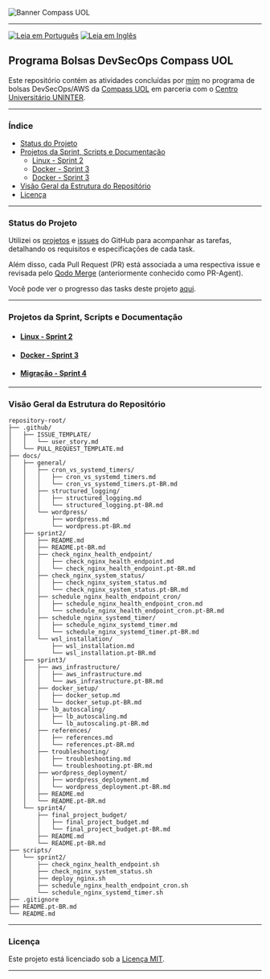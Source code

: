 ![Banner Compass UOL](https://vetores.org/d/compass-uol.svg)

---
[![Leia em Português](https://img.shields.io/badge/%F0%9F%87%A7%F0%9F%87%B7%20Portugu%C3%AAs-F0FFFF.svg)](README.pt-BR.md)
[![Leia em Inglês](https://img.shields.io/badge/%F0%9F%87%BA%F0%9F%87%B8%20English-gray.svg)](README.md)

## Programa Bolsas DevSecOps Compass UOL

Este repositório contém as atividades concluídas por [mim](https://github.com/georgrybski) no programa de bolsas DevSecOps/AWS da [Compass UOL](https://compass.uol/pt/home/) em parceria com o [Centro Universitário UNINTER](https://www.uninter.com/centro-universitario/).

---

### Índice
- [Status do Projeto](#status-do-projeto)
- [Projetos da Sprint, Scripts e Documentação](#projetos-da-sprint-scripts-e-documentação)
  - [Linux - Sprint 2](#linux---sprint-2)
  - [Docker - Sprint 3](#docker---sprint-3)
  - [Docker - Sprint 3](#migração---sprint-4)
- [Visão Geral da Estrutura do Repositório](#visão-geral-da-estrutura-do-repositório)
- [Licença](#licença)

---

### Status do Projeto

Utilizei os [projetos](https://docs.github.com/pt/issues/planning-and-tracking-with-projects/learning-about-projects/about-projects) e [issues](https://docs.github.com/pt/issues/tracking-your-work-with-issues/about-issues) do GitHub para acompanhar as tarefas, detalhando os requisitos e especificações de cada task.

Além disso, cada Pull Request (PR) está associada a uma respectiva issue e revisada pelo [Qodo Merge](https://qodo-merge-docs.qodo.ai/) (anteriormente conhecido como PR-Agent).

Você pode ver o progresso das tasks deste projeto [aqui](https://github.com/users/georgrybski/projects/3).

---

### Projetos da Sprint, Scripts e Documentação
- #### [Linux - Sprint 2](docs/sprint2/README.pt-BR.md)
- #### [Docker - Sprint 3](docs/sprint3/README.pt-BR.md)
- #### [Migração - Sprint 4](docs/sprint4/README.pt-BR.md)
---

### Visão Geral da Estrutura do Repositório

```
repository-root/
├── .github/
│   ├── ISSUE_TEMPLATE/
│   │   └── user_story.md
│   └── PULL_REQUEST_TEMPLATE.md
├── docs/
│   ├── general/
│   │   ├── cron_vs_systemd_timers/
│   │   │   ├── cron_vs_systemd_timers.md
│   │   │   └── cron_vs_systemd_timers.pt-BR.md
│   │   ├── structured_logging/
│   │   │   ├── structured_logging.md
│   │   │   └── structured_logging.pt-BR.md
│   │   └── wordpress/
│   │       ├── wordpress.md
│   │       └── wordpress.pt-BR.md
│   ├── sprint2/
│   │   ├── README.md
│   │   ├── README.pt-BR.md
│   │   ├── check_nginx_health_endpoint/
│   │   │   ├── check_nginx_health_endpoint.md
│   │   │   └── check_nginx_health_endpoint.pt-BR.md
│   │   ├── check_nginx_system_status/
│   │   │   ├── check_nginx_system_status.md
│   │   │   └── check_nginx_system_status.pt-BR.md
│   │   ├── schedule_nginx_health_endpoint_cron/
│   │   │   ├── schedule_nginx_health_endpoint_cron.md
│   │   │   └── schedule_nginx_health_endpoint_cron.pt-BR.md
│   │   ├── schedule_nginx_systemd_timer/
│   │   │   ├── schedule_nginx_systemd_timer.md
│   │   │   └── schedule_nginx_systemd_timer.pt-BR.md
│   │   └── wsl_installation/
│   │       ├── wsl_installation.md
│   │       └── wsl_installation.pt-BR.md
│   ├── sprint3/
│   │   ├── aws_infrastructure/
│   │   │   ├── aws_infrastructure.md
│   │   │   └── aws_infrastructure.pt-BR.md
│   │   ├── docker_setup/
│   │   │   ├── docker_setup.md
│   │   │   └── docker_setup.pt-BR.md
│   │   ├── lb_autoscaling/
│   │   │   ├── lb_autoscaling.md
│   │   │   └── lb_autoscaling.pt-BR.md
│   │   ├── references/
│   │   │   ├── references.md
│   │   │   └── references.pt-BR.md
│   │   ├── troubleshooting/
│   │   │   ├── troubleshooting.md
│   │   │   └── troubleshooting.pt-BR.md
│   │   ├── wordpress_deployment/
│   │   │   ├── wordpress_deployment.md
│   │   │   └── wordpress_deployment.pt-BR.md
│   │   ├── README.md
│   │   └── README.pt-BR.md
│   └── sprint4/
│       ├── final_project_budget/
│       │   ├── final_project_budget.md
│       │   └── final_project_budget.pt-BR.md
│       ├── README.md
│       └── README.pt-BR.md
├── scripts/
│   └── sprint2/
│       ├── check_nginx_health_endpoint.sh
│       ├── check_nginx_system_status.sh
│       ├── deploy_nginx.sh
│       ├── schedule_nginx_health_endpoint_cron.sh
│       └── schedule_nginx_systemd_timer.sh
├── .gitignore
├── README.pt-BR.md
└── README.md
```
---

### Licença

Este projeto está licenciado sob a [Licença MIT](LICENSE).

---
